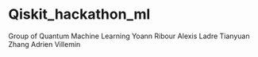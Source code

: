 # Qiskit_hackathon_ml
Group of Quantum Machine Learning
Yoann Ribour
Alexis Ladre
Tianyuan Zhang
Adrien Villemin

